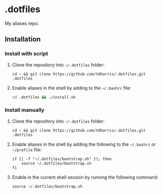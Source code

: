 # .dotfiles

My aliases repo.

## Installation

### Install with script

1. Clone the repository into `~/.dotfiles` folder:

    ```console
    cd ~ && git clone https://github.com/tdharris/.dotfiles.git .dotfiles
    ```

2. Enable aliases in the shell by adding to the `~/.bashrc` file:

    ```bash
    cd .dotfiles && ./install.sh
    ```

### Install manually

1. Clone the repository into `~/.dotfiles` folder:

    ```console
    cd ~ && git clone https://github.com/tdharris/.dotfiles.git .dotfiles
    ```

2. Enable aliases in the shell by adding the following to the `~/.bashrc` or `~/profile` file:

    ```console
    if [[ -f "~/.dotfiles/bootstrap.sh" ]]; then
        source ~/.dotfiles/bootstrap.sh
    fi
    ```

3. Enable in the current shell session by running the following command:

    ```console
    source ~/.dotfiles/bootstrap.sh
    ```

